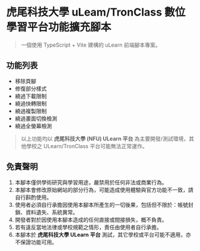 # 虎尾科技大學 uLeam/TronClass 數位學習平台功能擴充腳本

> 一個使用 TypeScript + Vite 建構的 uLearn 前端腳本專案。

## 功能列表

- 移除頁腳
- 修復部分樣式
- 繞過下載限制
- 繞過快轉限制
- 繞過複製限制
- 繞過畫面切換檢測
- 繞過全螢幕檢測

> 以上功能均以 **虎尾科技大學 (NFU) ULearn 平台** 為主要開發/測試環境，其他學校之 ULearn/TronClass 平台可能無法正常運作。

## 免責聲明

1. 本腳本僅供學術研究與學習用途，嚴禁用於任何非法或商業行為。
2. 本腳本會修改原始網站的部分行為，可能造成使用體驗與官方功能不一致，請自行斟酌使用。
3. 使用者必須自行承擔因使用本腳本所產生的一切後果，包括但不限於：帳號封鎖、資料遺失、系統異常。
4. 開發者對於因使用本腳本造成的任何直接或間接損失，概不負責。
5. 若有違反當地法律或學校規範之情形，責任由使用者自行承擔。
6. 本腳本於 **虎尾科技大學 ULearn 平台** 測試，其它學校或平台可能不適用，亦不保證功能可用。
